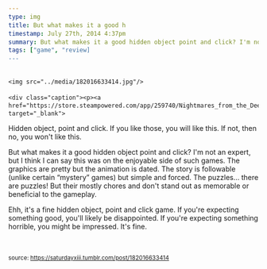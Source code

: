 ```yaml
---
type: img
title: But what makes it a good h
timestamp: July 27th, 2014 4:37pm
summary: But what makes it a good hidden object point and click? I'm not an expert, but I think I can say this was on the enjoyable side of such games. The grap
tags: ["game", "review]
---
```


                
                
                
                                                                                        <img src="../media/182016633414.jpg"/>
                                                                                          <div class="caption"><p><a href="https://store.steampowered.com/app/259740/Nightmares_from_the_Deep_The_Cursed_Heart/" target="_blank">

Hidden object, point and click</a>. If you like those, you will like this. If not, then no, you won't like this. </p><p>But what makes it a good hidden object point and click? I'm not an expert, but I think I can say this was on the enjoyable side of such games. The graphics are pretty but the animation is dated. The story is followable (unlike certain &ldquo;mystery&rdquo; games) but simple and forced. The puzzles&hellip; there are puzzles! But their mostly chores and don't stand out as memorable or beneficial to the gameplay. </p><p>Ehh, it's a fine hidden object, point and click game. If you're expecting something good, you'll likely be disappointed. If you're expecting something horrible, you might be impressed. It's fine.

<br/></p> </div>
                                    
                
                
                
                
                                
<small>source: https://saturdayxiii.tumblr.com/post/182016633414</small>